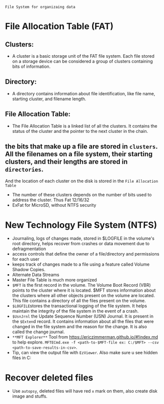`File System for organizaing data`
# File Allocation Table (FAT)
## Clusters:
 - A cluster is a basic storage unit of the FAT file system. Each file stored on a storage device can be considered a group of clusters containing bits of information.
## Directory:
 - A directory contains information about file identification, like file name, starting cluster, and filename length.
## File Allocation Table:
 - The File Allocation Table is a linked list of all the clusters. It contains the status of the cluster and the pointer to the next cluster in the chain.
## the bits that make up a file are stored in `clusters`. All the filenames on a file system, their starting clusters, and their lengths are stored in `directories`. 
And the location of each cluster on the disk is stored in the `File Allocation Table`

- The number of these clusters depends on the number of bits used to address the cluster. Thus Fat 12/16/32
- ExFat for MicroSD, without NTFS security

# New Technology File System (NTFS)
 - Journaling, logs of changes made, stored in $LOGFILE in the volume's root directory, helps recover from crashes or data movement due to defragmentation
 - access controls that define the owner of a file/directory and permissions for each user
 - keeps track of changes made to a file using a feature called Volume Shadow Copies.
 - Alternate Data Streams
 - Master File Table is much more organized 
 - `$MFT` is the first record in the volume. The Volume Boot Record (VBR) points to the cluster where it is located. $MFT stores information about the clusters where all other objects present on the volume are located. This file contains a directory of all the files present on the volume.
 - `$LOGFILE`stores the transactional logging of the file system. It helps maintain the integrity of the file system in the event of a crash.
 - `$UsnJrnl` the Update Sequence Number (USN) Journal. It is present in the `$Exten`d record. It contains information about all the files that were changed in the file system and the reason for the change. It is also called the change journal.
 - `**MFT Explorer**` Tool from https://ericzimmerman.github.io/#!index.md to help explore. `MFTECmd.exe -f <path-to-$MFT-file ex: C:/$MFT> --csv <path-to-save-results-in-csv>`. 
 - Tip, can view the output file with `EzViewer`. Also make sure u see hidden files in C:

# Recover deleted files
 - Use `autopsy`, deleted files will have red `x` mark on them, also create disk image and stuffs.
